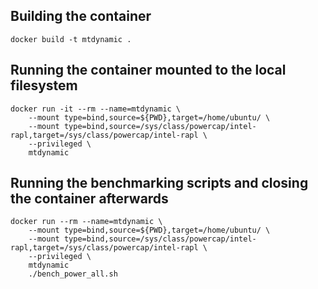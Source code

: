 ## Building the container

```
docker build -t mtdynamic .
```

## Running the container mounted to the local filesystem

```
docker run -it --rm --name=mtdynamic \
    --mount type=bind,source=${PWD},target=/home/ubuntu/ \
    --mount type=bind,source=/sys/class/powercap/intel-rapl,target=/sys/class/powercap/intel-rapl \
    --privileged \
    mtdynamic
```

## Running the benchmarking scripts and closing the container afterwards

```
docker run --rm --name=mtdynamic \
    --mount type=bind,source=${PWD},target=/home/ubuntu/ \
    --mount type=bind,source=/sys/class/powercap/intel-rapl,target=/sys/class/powercap/intel-rapl \
    --privileged \
    mtdynamic
    ./bench_power_all.sh
```
